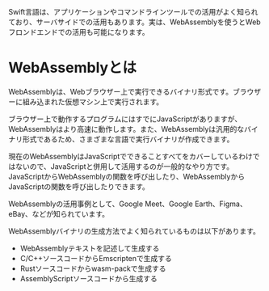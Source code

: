 <!--
title:   Swift＋WebAssembly
tags:    Swift,WebAssembly,wasm
private: true
-->

Swift言語は、アプリケーションやコマンドラインツールでの活用がよく知られており、サーバサイドでの活用もあります。実は、WebAssemblyを使うとWebフロンドエンドでの活用も可能になります。

# WebAssemblyとは

WebAssemblyは、Webブラウザー上で実行できるバイナリ形式です。ブラウザーに組み込まれた仮想マシン上で実行されます。

ブラウザー上で動作するプログラムにはすでにJavaScriptがありますが、WebAssemblyはより高速に動作します。また、WebAssemblyは汎用的なバイナリ形式であるため、さまざまな言語で実行バイナリが作成できます。

現在のWebAssemblyはJavaScriptでできることすべてをカバーしているわけではないので、JavaScriptと併用して活用するのが一般的なやり方です。JavaScriptからWebAssemblyの関数を呼び出したり、WebAssemblyからJavaScriptの関数を呼び出したりできます。

WebAssemblyの活用事例として、Google Meet、Google Earth、Figma、eBay、などが知られています。

WebAssemblyバイナリの生成方法でよく知られているものは以下があります。

* WebAssemblyテキストを記述して生成する
* C/C++ソースコードからEmscriptenで生成する
* Rustソースコードからwasm-packで生成する
* AssemblyScriptソースコードから生成する

